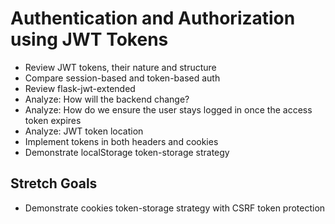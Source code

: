 # Authentication and Authorization using JWT Tokens

- Review JWT tokens, their nature and structure
- Compare session-based and token-based auth
- Review flask-jwt-extended
- Analyze: How will the backend change?
- Analyze: How do we ensure the user stays logged in once the access token expires
- Analyze: JWT token location
- Implement tokens in both headers and cookies
- Demonstrate localStorage token-storage strategy

## Stretch Goals 
- Demonstrate cookies token-storage strategy with CSRF token protection